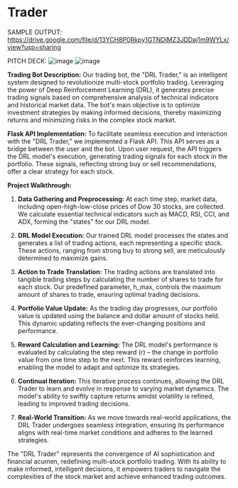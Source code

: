 # Trader


SAMPLE OUTPUT: https://drive.google.com/file/d/13YCH8P0Rkpy1GTNDjMZ3JDDaj1m9WYLx/view?usp=sharing

PITCH DECK: ![image](https://github.com/DebjyotiRay/Trader/assets/33850567/51316875-d633-44cf-9b94-4c0ff08e9e12)
![image](https://github.com/DebjyotiRay/Trader/assets/33850567/b8fd9379-74c4-48d2-881f-c422adbd190d)


**Trading Bot Description:**
Our trading bot, the "DRL Trader," is an intelligent system designed to revolutionize multi-stock portfolio trading. Leveraging the power of Deep Reinforcement Learning (DRL), it generates precise trading signals based on comprehensive analysis of technical indicators and historical market data. The bot's main objective is to optimize investment strategies by making informed decisions, thereby maximizing returns and minimizing risks in the complex stock market.

**Flask API Implementation:**
To facilitate seamless execution and interaction with the "DRL Trader," we implemented a Flask API. This API serves as a bridge between the user and the bot. Upon user request, the API triggers the DRL model's execution, generating trading signals for each stock in the portfolio. These signals, reflecting strong buy or sell recommendations, offer a clear strategy for each stock.

**Project Walkthrough:**
1. **Data Gathering and Preprocessing:** At each time step, market data, including open-high-low-close prices of Dow 30 stocks, are collected. We calculate essential technical indicators such as MACD, RSI, CCI, and ADX, forming the "states" for our DRL model.

2. **DRL Model Execution:** Our trained DRL model processes the states and generates a list of trading actions, each representing a specific stock. These actions, ranging from strong buy to strong sell, are meticulously determined to maximize gains.

3. **Action to Trade Translation:** The trading actions are translated into tangible trading steps by calculating the number of shares to trade for each stock. Our predefined parameter, h_max, controls the maximum amount of shares to trade, ensuring optimal trading decisions.

4. **Portfolio Value Update:** As the trading day progresses, our portfolio value is updated using the balance and dollar amount of stocks held. This dynamic updating reflects the ever-changing positions and performance.

5. **Reward Calculation and Learning:** The DRL model's performance is evaluated by calculating the step reward (r) – the change in portfolio value from one time step to the next. This reward reinforces learning, enabling the model to adapt and optimize its strategies.

6. **Continual Iteration:** This iterative process continues, allowing the DRL Trader to learn and evolve in response to varying market dynamics. The model's ability to swiftly capture returns amidst volatility is refined, leading to improved trading decisions.

7. **Real-World Transition:** As we move towards real-world applications, the DRL Trader undergoes seamless integration, ensuring its performance aligns with real-time market conditions and adheres to the learned strategies.

The "DRL Trader" represents the convergence of AI sophistication and financial acumen, redefining multi-stock portfolio trading. With its ability to make informed, intelligent decisions, it empowers traders to navigate the complexities of the stock market and achieve enhanced trading outcomes.
